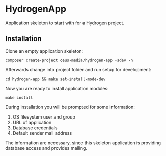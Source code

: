 # HydrogenApp

Application skeleton to start with for a Hydrogen project.

## Installation

Clone an empty application skeleton:

```composer create-project ceus-media/hydrogen-app -sdev -n```

Afterwards change into project folder and run setup for development:

```cd hydrogen-app && make set-install-mode-dev``` 

Now you are ready to install application modules: 

```make install```

During installation you will be prompted for some information:

1. OS filesystem user and group
2. URL of application
3. Database credentials
4. Default sender mail address

The information are necessary, since this skeleton application is providing database access and provides mailing.

